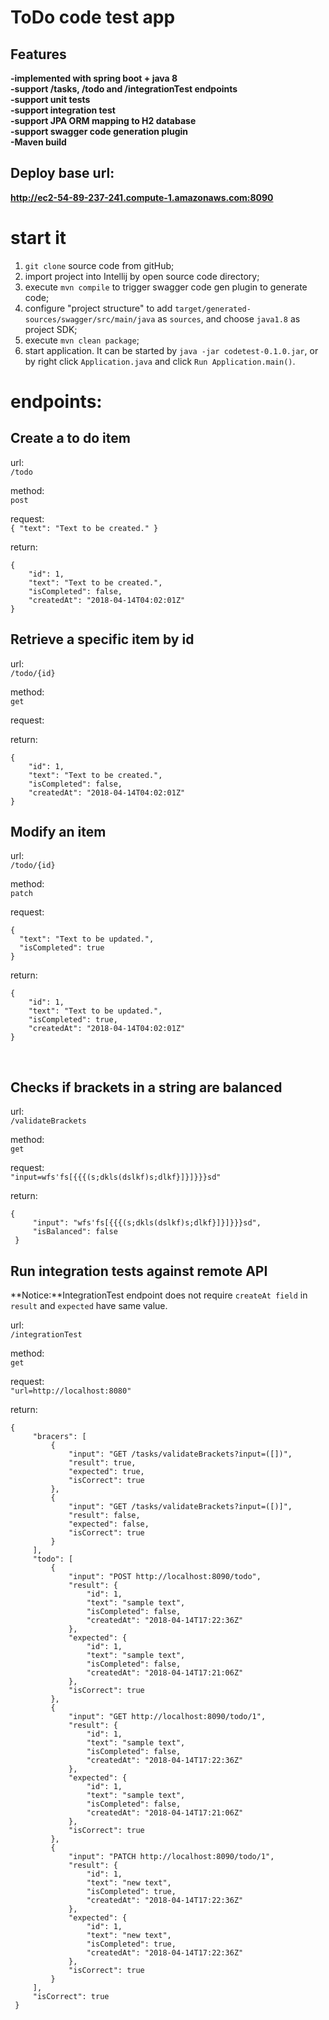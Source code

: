# ToDo code test app #

## Features ##
  **-implemented with spring boot + java 8**<br>
  **-support /tasks, /todo and /integrationTest endpoints**<br>
  **-support unit tests**<br>
  **-support integration test**<br>
  **-support JPA ORM mapping to H2 database**<br>
  **-support swagger code generation plugin**<br>
  **-Maven build**<br>

## Deploy base url:
  **http://ec2-54-89-237-241.compute-1.amazonaws.com:8090**

# start it
  1. ```git clone``` source code from gitHub;
  2. import project into Intellij by open source code directory;
  3. execute ```mvn compile``` to trigger swagger code gen plugin to generate code;
  4. configure "project structure" to add ```target/generated-sources/swagger/src/main/java``` as ```sources```, and choose ```java1.8``` as project SDK;
  5. execute ```mvn clean package```;
  6. start application. It can be started by ```java -jar codetest-0.1.0.jar```, or by right click ```Application.java``` and click ```Run Application.main()```.
  
# endpoints:  

## Create a to do item
url:  <br>
`/todo`<br>

method:<br>
`post`<br>

request:<br>
`{
  "text": "Text to be created."
}`

return:
```
{
    "id": 1,
    "text": "Text to be created.",
    "isCompleted": false,
    "createdAt": "2018-04-14T04:02:01Z"
}
```

## Retrieve a specific item by id
url:<br>
`/todo/{id}`<br>

method:<br>
`get`<br>

request:<br>

return:
```
{
    "id": 1,
    "text": "Text to be created.",
    "isCompleted": false,
    "createdAt": "2018-04-14T04:02:01Z"
}
```

## Modify an item
url:<br>
`/todo/{id}`<br>

method:<br>
`patch`<br>

request:<br>
```
{
  "text": "Text to be updated.",
  "isCompleted": true
}
```

return:
```
{
    "id": 1,
    "text": "Text to be updated.",
    "isCompleted": true,
    "createdAt": "2018-04-14T04:02:01Z"
}
```
<br>

## Checks if brackets in a string are balanced
url:<br>
`/validateBrackets`<br>

method:<br>
`get`<br>

request:<br>
`"input=wfs'fs[{{{(s;dkls(dslkf)s;dlkf}]}]}}}sd"`<br>

return:
```
{
     "input": "wfs'fs[{{{(s;dkls(dslkf)s;dlkf}]}]}}}sd",
     "isBalanced": false
 }
```

## Run integration tests against remote API
**Notice:**IntegrationTest endpoint does not require ```createAt field``` in ```result``` and ```expected``` have same value.<br>

url:<br>
`/integrationTest`<br>

method:<br>
`get`<br>

request:<br>
`"url=http://localhost:8080"`<br>

return:<br>
```
{
     "bracers": [
         {
             "input": "GET /tasks/validateBrackets?input=([])",
             "result": true,
             "expected": true,
             "isCorrect": true
         },
         {
             "input": "GET /tasks/validateBrackets?input=([)]",
             "result": false,
             "expected": false,
             "isCorrect": true
         }
     ],
     "todo": [
         {
             "input": "POST http://localhost:8090/todo",
             "result": {
                 "id": 1,
                 "text": "sample text",
                 "isCompleted": false,
                 "createdAt": "2018-04-14T17:22:36Z"
             },
             "expected": {
                 "id": 1,
                 "text": "sample text",
                 "isCompleted": false,
                 "createdAt": "2018-04-14T17:21:06Z"
             },
             "isCorrect": true
         },
         {
             "input": "GET http://localhost:8090/todo/1",
             "result": {
                 "id": 1,
                 "text": "sample text",
                 "isCompleted": false,
                 "createdAt": "2018-04-14T17:22:36Z"
             },
             "expected": {
                 "id": 1,
                 "text": "sample text",
                 "isCompleted": false,
                 "createdAt": "2018-04-14T17:21:06Z"
             },
             "isCorrect": true
         },
         {
             "input": "PATCH http://localhost:8090/todo/1",
             "result": {
                 "id": 1,
                 "text": "new text",
                 "isCompleted": true,
                 "createdAt": "2018-04-14T17:22:36Z"
             },
             "expected": {
                 "id": 1,
                 "text": "new text",
                 "isCompleted": true,
                 "createdAt": "2018-04-14T17:22:36Z"
             },
             "isCorrect": true
         }
     ],
     "isCorrect": true
 }
```
